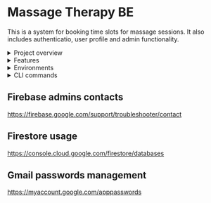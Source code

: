 # Massage Therapy BE

This is a system for booking time slots for massage sessions. It also includes authenticatio, user profile and admin functionality.

<details>

<summary>Project overview</summary>

  - The root of the project contains `index.ts` file which exports all Firebase functions as module exports. This is required for deployment to Firebase cloud. Additionally it exports as constants for integration tests.
  - Integration tests are located in the tests folder. Tests are run with spinning up Firestore locally on every commit with Husky script.
  - All APIs are contained in the folders as per business domain: auth, booking, content, manager, user etc.
  - Each feature folder usually inculdes at least three files: function, validator, interface.
  - Shared folder includes folders: constants, interfaces, models and utils. Models folder includes util classes to make it simpler to create business related objects.

</details>

<details>

<summary>Features</summary>

### Business
Features are located in `src` folder in the separate folder each:
- auth - auth related APIs, e.g. register, login, reset password etc.
- user - user management APIs, e.g. get user, delete user etc.
- booking - booking related APIs, e.g. book time slot, cancel time slot etc.
- admin - APIs related to the appliation management.
- content - simple endpoint for fetching data to populate the main web page.

### Security
- CORS setup in every function.
- Google Secrets for storing sensitive information.
- JWT for protecting the APIs.

### Additional
- Database seeding setup during the init time.
- Email templates are stored in the `functions/assets` folder.
- Eslint is used for linting: https://github.com/eslint/eslint/blob/main/packages/js/src/configs/eslint-recommended.js.
- Jest is used for testing along with the Firebase tooling.

</details>

<details>

<summary>Environments</summary>

The application has three environments:
- local: set up via .env file. It is needed mostly in testing.
- stage: set up via .env.mt-stage-db6be
- prod: set up via .env.mt-prod-17c09

### Important notes
- The correct env file is used automatically by Github action during the deployment.
- For the integration test dotenv is used to set up the local env.
- In the development mode .env file is loaded by default and in case a Firebase project is currently in use (firebase use [project]) e.g. mt-stage - then the corresponding file is getting loaded as well.

</details>

<details>

<summary>CLI commands</summary>

- run linter: `npm run lint`
- run tests: `npm run test`
- configure Firebase secret: `firebase functions:secrets:set <SECRET_NAME> --project <project_id>`
- list Firebase projects: `firebase projects:list`
- switch to a specific Firebase project: `firebase use <project_id>`
- kill process not ended greacefully: `lsof -t -i tcp:5004 | xargs kill`
- deploy specific function: `firebase deploy --only functions:content`

</details>

## Firebase admins contacts
https://firebase.google.com/support/troubleshooter/contact

## Firestore usage
https://console.cloud.google.com/firestore/databases

## Gmail passwords management
https://myaccount.google.com/apppasswords
